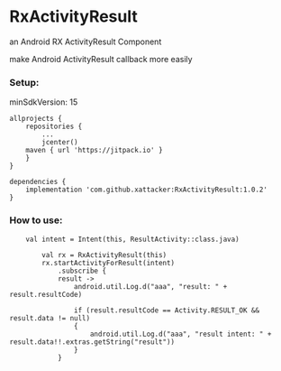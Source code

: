 # RxActivityResult
an Android RX ActivityResult Component

make Android ActivityResult callback more easily


### Setup:

minSdkVersion: 15

``` 
allprojects {
    repositories {
        ...
        jcenter()
	maven { url 'https://jitpack.io' }
    }
}

dependencies {
    implementation 'com.github.xattacker:RxActivityResult:1.0.2'
}
``` 

### How to use:
``` 
	val intent = Intent(this, ResultActivity::class.java)
	
        val rx = RxActivityResult(this)
        rx.startActivityForResult(intent)
            .subscribe {
	    	result ->
                android.util.Log.d("aaa", "result: " + result.resultCode)

                if (result.resultCode == Activity.RESULT_OK && result.data != null)
                {
                    android.util.Log.d("aaa", "result intent: " + result.data!!.extras.getString("result"))
                }
            }
``` 
